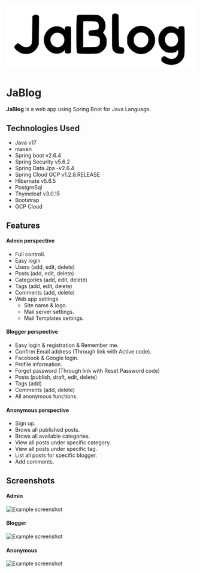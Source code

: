 ![JaBlog logo](./screenshots/logo.svg)

# JaBlog
**JaBlog** is a web app using Spring Boot for Java Language.



## Technologies Used
- Java v17
- maven
- Spring boot v2.6.4
- Spring Security v5.6.2
- Spring Data Jpa -v2.6.4
- Spring Cloud GCP v1.2.8.RELEASE
- Hibernate v5.6.5
- PostgreSql
- Thymeleaf v3.0.15
- Bootstrap
- GCP Cloud



## Features

#### Admin perspective
- Full controll.
- Easy login
- Users (add, edit, delete)
- Posts (add, edit, delete)
- Categories (add, edit, delete)
- Tags (add, edit, delete)
- Comments (add, delete)
- Web app settings
	- Site name & logo.
	- Mail server settings.
	- Mail Templates settings.

#### Blogger perspective
- Easy login & registration & Remember me.
- Confirm Email address (Through link with Active code).
- Facebook & Google login.
- Profile information.
- Forgot password (Through link with Reset Password code)
- Posts (publish, draft, edit, delete)
- Tags (add)
- Comments (add, delete)
- All anonymous functions.

#### Anonymous perspective
- Sign up.
- Brows all published posts.
- Brows all available categories.
- View all posts under specific category.
- View all posts under specific tag.
- List all posts for specific blogger.
- Add comments.


## Screenshots
#### Admin 
![Example screenshot](./screenshots/admin.gif)

#### Blogger
![Example screenshot](./screenshots/blogger.gif)

#### Anonymous
![Example screenshot](./screenshots/anonymous.gif)


